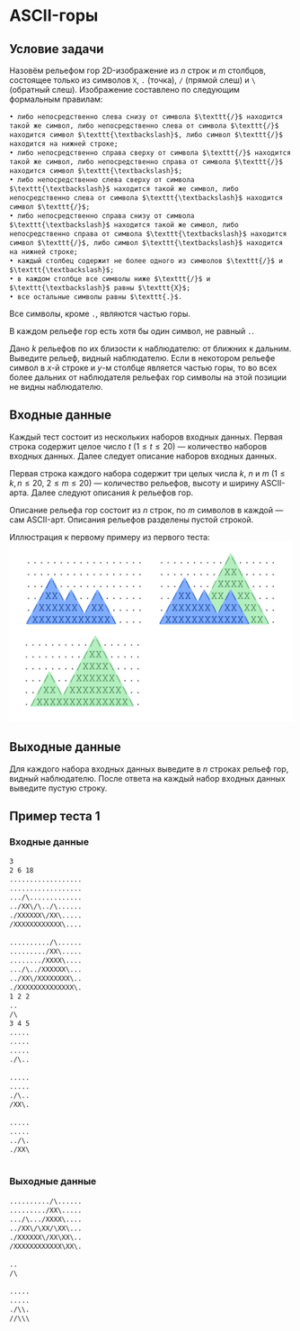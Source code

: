 # ASCII-горы

## Условие задачи

Назовём рельефом гор 2D-изображение из $n$ строк и $m$ столбцов, состоящее только из символов $\texttt{X}$, $\texttt{.}$ (точка), $\texttt{/}$ (прямой слеш) и $\texttt{\textbackslash}$ (обратный слеш). Изображение составлено по следующим формальным правилам:

    • либо непосредственно слева снизу от символа $\texttt{/}$ находится такой же символ, либо непосредственно слева от символа $\texttt{/}$ находится символ $\texttt{\textbackslash}$, либо символ $\texttt{/}$ находится на нижней строке;
    • либо непосредственно справа сверху от символа $\texttt{/}$ находится такой же символ, либо непосредственно справа от символа $\texttt{/}$ находится символ $\texttt{\textbackslash}$;
    • либо непосредственно слева сверху от символа $\texttt{\textbackslash}$ находится такой же символ, либо непосредственно слева от символа $\texttt{\textbackslash}$ находится символ $\texttt{/}$;
    • либо непосредственно справа снизу от символа $\texttt{\textbackslash}$ находится такой же символ, либо непосредственно справа от символа $\texttt{\textbackslash}$ находится символ $\texttt{/}$, либо символ $\texttt{\textbackslash}$ находится на нижней строке;
    • каждый столбец содержит не более одного из символов $\texttt{/}$ и $\texttt{\textbackslash}$;
    • в каждом столбце все символы ниже $\texttt{/}$ и $\texttt{\textbackslash}$ равны $\texttt{X}$;
    • все остальные символы равны $\texttt{.}$.

Все символы, кроме $\texttt{.}$, являются частью горы.

В каждом рельефе гор есть хотя бы один символ, не равный $\texttt{.}$.

Дано $k$ рельефов по их близости к наблюдателю: от ближних к дальним. Выведите рельеф, видный наблюдателю. Если в некотором рельефе символ в $x$-й строке и $y$-м столбце является частью горы, то во всех более дальних от наблюдателя рельефах гор символы на этой позиции не видны наблюдателю.

## Входные данные

Каждый тест состоит из нескольких наборов входных данных. Первая строка содержит целое число $t$ ($1 \le t \le 20$) — количество наборов входных данных. Далее следует описание наборов входных данных.

Первая строка каждого набора содержит три целых числа $k$, $n$ и $m$ ($1 \le k, n \le 20$, $2 \le m \le 20$) — количество рельефов, высоту и ширину ASCII-арта. Далее следуют описания $k$ рельефов гор.

Описание рельефа гор состоит из $n$ строк, по $m$ символов в каждой — сам ASCII-арт. Описания рельефов разделены пустой строкой.

Иллюстрация к первому примеру из первого теста:
![image](./ascii_1.png)

## Выходные данные

Для каждого набора входных данных выведите в $n$ строках рельеф гор, видный наблюдателю. После ответа на каждый набор входных данных выведите пустую строку.

## Пример теста 1

### Входные данные

```
3
2 6 18
..................
..................
.../\.............
../XX\/\../\......
./XXXXXX\/XX\.....
/XXXXXXXXXXXX\....

........../\......
........./XX\.....
......../XXXX\....
.../\../XXXXXX\...
../XX\/XXXXXXXX\..
./XXXXXXXXXXXXXX\.
1 2 2
..
/\
3 4 5
.....
.....
.....
./\..

.....
.....
./\..
/XX\.

.....
.....
../\.
./XX\


```

### Выходные данные

```
........../\......
........./XX\.....
.../\.../XXXX\....
../XX\/\XX/\XX\...
./XXXXXX\/XX\XX\..
/XXXXXXXXXXXX\XX\.

..
/\

.....
.....
./\\.
//\\\



```